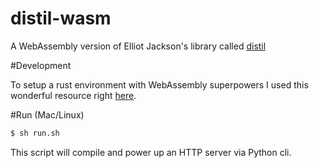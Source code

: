 # distil-wasm
A WebAssembly version of Elliot Jackson's library called [distil](https://github.com/elliotekj/distil)

#Development


To setup a rust environment with WebAssembly superpowers I used this wonderful resource right [here](https://rust-lang-nursery.github.io/rust-wasm/setup.html).

#Run (Mac/Linux)

```bash
$ sh run.sh
```

This script will compile and power up an HTTP server via Python cli.


